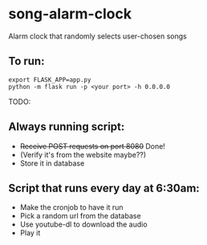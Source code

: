 # song-alarm-clock
Alarm clock that randomly selects user-chosen songs

## To run:

```
export FLASK_APP=app.py
python -m flask run -p <your port> -h 0.0.0.0
```

TODO:

## Always running script:

* ~~Receive POST requests on port 8080~~ Done!
* (Verify it's from the website maybe??)
* Store it in database


## Script that runs every day at 6:30am:

* Make the cronjob to have it run
* Pick a random url from the database
* Use youtube-dl to download the audio
* Play it